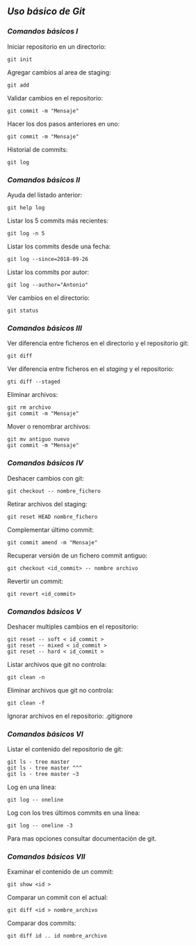 ## *Uso básico de Git*
### *Comandos básicos I*
Iniciar repositorio en un directorio:

`git init`

Agregar cambios al area de staging:

`git add`

Validar cambios en el repositorio:

`git commit -m "Mensaje"`

Hacer los dos pasos anteriores en uno:

`git commit -m "Mensaje"`

Historial de commits:

`git log`

### *Comandos básicos II*

Ayuda del listado anterior:

`git help log`

Listar los 5 commits más recientes:

`git log -n 5`

Listar los commits desde una fecha:

`git log --since=2018-09-26`

Listar los commits por autor:

`git log --author="Antonio"`

Ver cambios en el directorio:

`git status`

### *Comandos básicos III*

Ver diferencia entre ficheros en el directorio y el repositorio git:

`git diff`

Ver diferencia entre ficheros en el *staging* y el repositorio:

`gti diff --staged`

Eliminar archivos:

~~~
git rm archivo
git commit -m "Mensaje"
~~~

Mover o renombrar archivos:

~~~
git mv antiguo nuevo
git commit -m "Mensaje"
~~~

### *Comandos básicos IV*

Deshacer cambios con git:

`git checkout -- nombre_fichero`

Retirar archivos del staging:

`git reset HEAD nombre_fichero`

Complementar último commit:

`git commit amend -m "Mensaje"`

Recuperar versión de un fichero commit antiguo:

`git checkout <id_commit> -- nombre archivo`

Revertir un commit:

`git revert <id_commit>`

### *Comandos básicos V*

Deshacer multiples cambios en el repositorio:

~~~
git reset -- soft < id_commit >
git reset -- mixed < id_commit >
git reset -- hard < id_commit >
~~~

Listar archivos que git no controla:

`git clean -n`

Eliminar archivos que git no controla:

`git clean -f`

Ignorar archivos en el repositorio: .gitignore

### *Comandos básicos VI*

Listar el contenido del repositorio de git:

~~~
git ls - tree master
git ls - tree master ^^^
git ls - tree master ~3
~~~

Log en una línea:

`git log -- oneline`

Log con los tres  últimos commits en una línea:

`git log -- oneline -3`

Para mas opciones consultar documentación de git.

### *Comandos básicos VII*

Examinar el contenido de un commit:

`git show <id >`

Comparar un commit con el actual:

`git diff <id > nombre_archivo`

Comparar dos commits:

`git diff id .. id nombre_archivo`